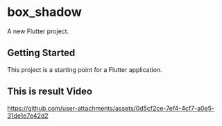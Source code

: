 # box_shadow

A new Flutter project.

## Getting Started

This project is a starting point for a Flutter application.
## This is result Video
https://github.com/user-attachments/assets/0d5cf2ce-7ef4-4cf7-a0e5-31de1e7e42d2



